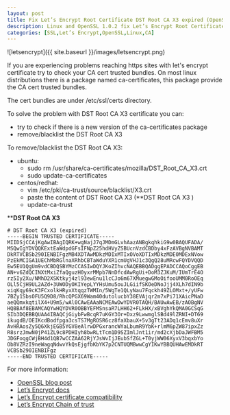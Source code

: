 ```yaml
---
layout: post
title: Fix Let’s Encrypt Root Certificate DST Root CA X3 expired (OpenSSL 1.0.2)
description: Linux and OpenSSL 1.0.2 fix Let’s Encrypt Root Certificate DST Root CA X3 Expired...
categories: [SSL,Let’s Encrypt,OpenSSL,Linux,CA]
---
```


![letsencrypt]({{ site.baseurl }}/images/letsencrypt.png)

If you are experiencing problems reaching https sites with let's encrypt certificate try to check your CA cert trusted bundles.
On most linux distributions there is a package named ca-certificates, this package provide the CA cert trusted bundles.

The cert bundles are under /etc/ssl/certs directory.

To solve the problem with DST Root CA X3 certificate you can:

* try to check if there is a new version of the ca-certificates package
* remove/blacklist the DST Root CA X3

To remove/blacklist the DST Root CA X3:

* ubuntu:
  * sudo rm /usr/share/ca-certificates/mozilla/DST_Root_CA_X3.crt
  * sudo update-ca-certificates
* centos/redhat:
  * vim /etc/pki/ca-trust/source/blacklist/X3.crt
  * paste the content of DST Root CA X3 (**DST Root CA X3 )
  * update-ca-trust

****DST Root CA X3**

```
# DST Root CA X3 (expired)
-----BEGIN TRUSTED CERTIFICATE-----
MIIDSjCCAjKgAwIBAgIQRK+wgNajJ7qJMDmGLvhAazANBgkqhkiG9w0BAQUFADA/
MSQwIgYDVQQKExtEaWdpdGFsIFNpZ25hdHVyZSBUcnVzdCBDby4xFzAVBgNVBAMT
DkRTVCBSb290IENBIFgzMB4XDTAwMDkzMDIxMTIxOVoXDTIxMDkzMDE0MDExNVow
PzEkMCIGA1UEChMbRGlnaXRhbCBTaWduYXR1cmUgVHJ1c3QgQ28uMRcwFQYDVQQD
Ew5EU1QgUm9vdCBDQSBYMzCCASIwDQYJKoZIhvcNAQEBBQADggEPADCCAQoCggEB
AN+v6ZdQCINXtMxiZfaQguzH0yxrMMpb7NnDfcdAwRgUi+DoM3ZJKuM/IUmTrE4O
rz5Iy2Xu/NMhD2XSKtkyj4zl93ewEnu1lcCJo6m67XMuegwGMoOifooUMM0RoOEq
OLl5CjH9UL2AZd+3UWODyOKIYepLYYHsUmu5ouJLGiifSKOeDNoJjj4XLh7dIN9b
xiqKqy69cK3FCxolkHRyxXtqqzTWMIn/5WgTe1QLyNau7Fqckh49ZLOMxt+/yUFw
7BZy1SbsOFU5Q9D8/RhcQPGX69Wam40dutolucbY38EVAjqr2m7xPi71XAicPNaD
aeQQmxkqtilX4+U9m5/wAl0CAwEAAaNCMEAwDwYDVR0TAQH/BAUwAwEB/zAOBgNV
HQ8BAf8EBAMCAQYwHQYDVR0OBBYEFMSnsaR7LHH62+FLkHX/xBVghYkQMA0GCSqG
SIb3DQEBBQUAA4IBAQCjGiybFwBcqR7uKGY3Or+Dxz9LwwmglSBd49lZRNI+DT69
ikugdB/OEIKcdBodfpga3csTS7MgROSR6cz8faXbauX+5v3gTt23ADq1cEmv8uXr
AvHRAosZy5Q6XkjEGB5YGV8eAlrwDPGxrancWYaLbumR9YbK+rlmM6pZW87ipxZz
R8srzJmwN0jP41ZL9c8PDHIyh8bwRLtTcm1D9SZImlJnt1ir/md2cXjbDaJWFBM5
JDGFoqgCWjBH4d1QB7wCCZAA62RjYJsWvIjJEubSfZGL+T0yjWW06XyxV3bqxbYo
Ob8VZRzI9neWagqNdwvYkQsEjgfbKbYK7p2CNTUQMBwwCgYIKwYBBQUHAwEMDkRT
VCBSb290IENBIFgz
-----END TRUSTED CERTIFICATE-----
```

For more information:

* [OpenSSL blog post](https://www.openssl.org/blog/blog/2021/09/13/LetsEncryptRootCertExpire/)
* [Let’s Encrypt docs](https://letsencrypt.org/docs/dst-root-ca-x3-expiration-september-2021/)
* [Let’s Encrypt certificate compatibility](https://letsencrypt.org/docs/certificate-compatibility/)
* [Let’s Encrypt Chain of trust](https://letsencrypt.org/certificates/)